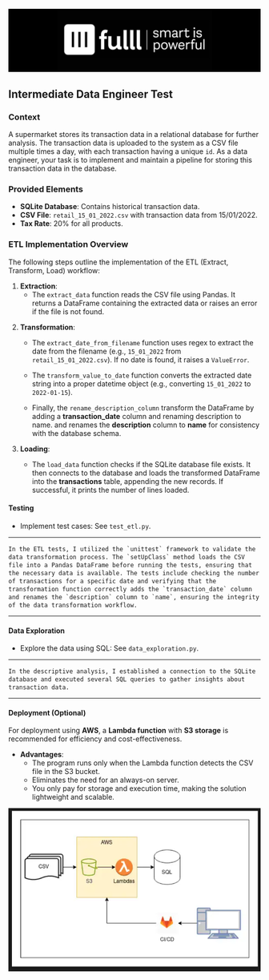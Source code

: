 <p align="center">
  <img src="assets/full.jpg" alt="full logo">
</p>

## Intermediate Data Engineer Test

### Context
A supermarket stores its transaction data in a relational database for further analysis. The transaction data is uploaded to the system as a CSV file multiple times a day, with each transaction having a unique `id`. As a data engineer, your task is to implement and maintain a pipeline for storing this transaction data in the database.

### Provided Elements
- **SQLite Database**: Contains historical transaction data.
- **CSV File**: `retail_15_01_2022.csv` with transaction data from 15/01/2022.
- **Tax Rate**: 20% for all products.

### ETL Implementation Overview
The following steps outline the implementation of the ETL (Extract, Transform, Load) workflow:

1. **Extraction**: 
   - The `extract_data` function reads the CSV file using Pandas. It returns a DataFrame containing the extracted data or raises an error if the file is not found.

[//]: # (   ```python)

[//]: # (   def extract_data&#40;filename&#41;:)

[//]: # (       ...)

[//]: # (       return pd.read_csv&#40;filename&#41;)

[//]: # (   ```)

2. **Transformation**:
   - The `extract_date_from_filename` function uses regex to extract the date from the filename (e.g., `15_01_2022` from `retail_15_01_2022.csv`). If no date is found, it raises a `ValueError`.

   - The `transform_value_to_date` function converts the extracted date string into a proper datetime object (e.g., converting `15_01_2022` to `2022-01-15`).

   - Finally, the `rename_description_column` transform the DataFrame by adding a **transaction_date** column and renaming description to name.
and renames the **description** column to **name** for consistency with the database schema.

3. **Loading**: 
   - The `load_data` function checks if the SQLite database file exists. It then connects to the database and loads the transformed DataFrame into the **transactions** table, appending the new records. If successful, it prints the number of lines loaded.

#### Testing
- Implement test cases: See `test_etl.py`.
---
    In the ETL tests, I utilized the `unittest` framework to validate the data transformation process. The `setUpClass` method loads the CSV file into a Pandas DataFrame before running the tests, ensuring that the necessary data is available. The tests include checking the number of transactions for a specific date and verifying that the transformation function correctly adds the `transaction_date` column and renames the `description` column to `name`, ensuring the integrity of the data transformation workflow.
---

#### Data Exploration
- Explore the data using SQL: See `data_exploration.py`.
---
    In the descriptive analysis, I established a connection to the SQLite database and executed several SQL queries to gather insights about transaction data.
---

#### Deployment (Optional)
For deployment using **AWS**, a **Lambda function** with **S3 storage** is recommended for efficiency and cost-effectiveness.

- **Advantages**:
  - The program runs only when the Lambda function detects the CSV file in the S3 bucket.
  - Eliminates the need for an always-on server.
  - You only pay for storage and execution time, making the solution lightweight and scalable.

<p align="center">
  <img src="assets/ETL.png" alt="ETL Process">
</p>
